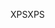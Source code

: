 <span data-ttu-id="d8991-101">XPS</span><span class="sxs-lookup"><span data-stu-id="d8991-101">XPS</span></span>